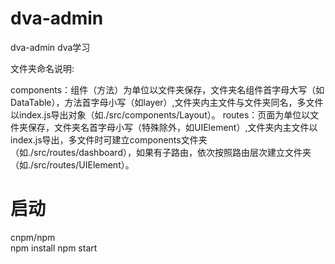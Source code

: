 # dva-admin
dva-admin  dva学习


文件夹命名说明:

components：组件（方法）为单位以文件夹保存，文件夹名组件首字母大写（如DataTable），方法首字母小写（如layer）,文件夹内主文件与文件夹同名，多文件以index.js导出对象（如./src/components/Layout）。
routes：页面为单位以文件夹保存，文件夹名首字母小写（特殊除外，如UIElement）,文件夹内主文件以index.js导出，多文件时可建立components文件夹（如./src/routes/dashboard），如果有子路由，依次按照路由层次建立文件夹（如./src/routes/UIElement）。


# 启动
cnpm/npm  <br />
npm   install
npm   start
